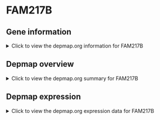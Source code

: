 <h1>FAM217B</h1>

<h2>Gene information</h2>
<details>
  <summary>Click to view the depmap.org information for FAM217B</summary>
  <iframe src="https://depmap.org/portal/gene/FAM217B?tab=about" style="border:none;width:100%;height:800px"></iframe>
</details>

<h2>Depmap overview</h2>
<details>
  <summary>Click to view the depmap.org summary for FAM217B</summary>
  <iframe src="https://depmap.org/portal/gene/FAM217B?tab=overview" style="border:none;width:100%;height:800px"></iframe>
</details>

<h2>Depmap expression</h2>
<details>
  <summary>Click to view the depmap.org expression data for FAM217B</summary>
  <iframe src="https://depmap.org/portal/gene/FAM217B?tab=characterization" style="border:none;width:100%;height:800px"></iframe>
</details>


<!--
<h2>Reactome Pathway diagram</h2>
PNAME
-->


